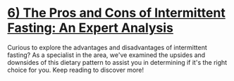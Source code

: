 
# [6) The Pros and Cons of Intermittent Fasting: An Expert Analysis](https://www.mindhaste.com/t/intermittent-fasting/6-the-pros-and-cons-of-intermittent-fasting-an-expert-analysis-646)

Curious to explore the advantages and disadvantages of intermittent fasting? As a specialist in the area, we've examined the upsides and downsides of this dietary pattern to assist you in determining if it's the right choice for you. Keep reading to discover more!
    